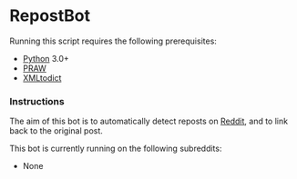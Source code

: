 # RepostBot

Running this script requires the following prerequisites:
 * [Python](https://www.python.org/) 3.0+
 * [PRAW](https://praw.readthedocs.org/en/latest/)
 * [XMLtodict](https://github.com/martinblech/xmltodict)

### Instructions
The aim of this bot is to automatically detect reposts on
 [Reddit](www.redditcom), and to link back to the original post.

This bot is currently running on the following subreddits:
  * None
